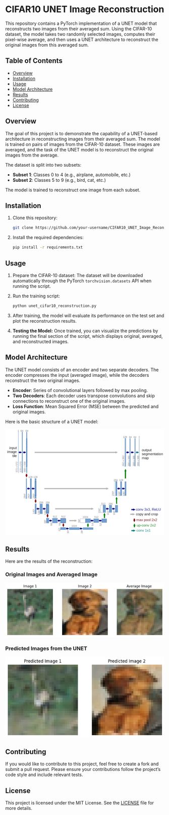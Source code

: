 # CIFAR10 UNET Image Reconstruction

This repository contains a PyTorch implementation of a UNET model that reconstructs two images from their averaged sum. Using the CIFAR-10 dataset, the model takes two randomly selected images, computes their pixel-wise average, and then uses a UNET architecture to reconstruct the original images from this averaged sum.

## Table of Contents
- [Overview](#overview)
- [Installation](#installation)
- [Usage](#usage)
- [Model Architecture](#model-architecture)
- [Results](#results)
- [Contributing](#contributing)
- [License](#license)

## Overview

The goal of this project is to demonstrate the capability of a UNET-based architecture in reconstructing images from their averaged sum. The model is trained on pairs of images from the CIFAR-10 dataset. These images are averaged, and the task of the UNET model is to reconstruct the original images from the average.

The dataset is split into two subsets:
- **Subset 1**: Classes 0 to 4 (e.g., airplane, automobile, etc.)
- **Subset 2**: Classes 5 to 9 (e.g., bird, cat, etc.)

The model is trained to reconstruct one image from each subset.

## Installation

1. Clone this repository:
    ```bash
    git clone https://github.com/your-username/CIFAR10_UNET_Image_Reconstruction.git
    ```
2. Install the required dependencies:
    ```bash
    pip install -r requirements.txt
    ```

## Usage

1. Prepare the CIFAR-10 dataset:
   The dataset will be downloaded automatically through the PyTorch `torchvision.datasets` API when running the script.

2. Run the training script:
    ```bash
    python unet_cifar10_reconstruction.py
    ```

3. After training, the model will evaluate its performance on the test set and plot the reconstruction results.

4. **Testing the Model:**
    Once trained, you can visualize the predictions by running the final section of the script, which displays original, averaged, and reconstructed images.

## Model Architecture

The UNET model consists of an encoder and two separate decoders. The encoder compresses the input (averaged image), while the decoders reconstruct the two original images.

- **Encoder**: Series of convolutional layers followed by max pooling.
- **Two Decoders**: Each decoder uses transpose convolutions and skip connections to reconstruct one of the original images.
- **Loss Function**: Mean Squared Error (MSE) between the predicted and original images.

Here is the basic structure of a UNET model:

![UNET Architecture](Images/unet.png)

## Results

Here are the results of the reconstruction:

### Original Images and Averaged Image

![Original Images and Averaged Image](Images/inputsandorg.png)


### Predicted Images from the UNET

![Predicted Images](Images/predicted.png)

## Contributing

If you would like to contribute to this project, feel free to create a fork and submit a pull request. Please ensure your contributions follow the project’s code style and include relevant tests.

## License

This project is licensed under the MIT License. See the [LICENSE](LICENSE) file for more details.
